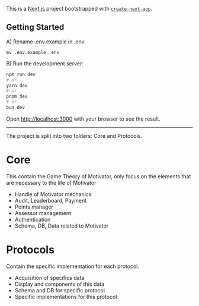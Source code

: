 This is a [Next.js](https://nextjs.org/) project bootstrapped with [`create-next-app`](https://github.com/vercel/next.js/tree/canary/packages/create-next-app).

## Getting Started

A) Rename .env.example in .env

```
mv .env.example .env
```

B) Run the development server:

```bash
npm run dev
# or
yarn dev
# or
pnpm dev
# or
bun dev
```

Open [http://localhost:3000](http://localhost:3000) with your browser to see the result.

-------------

The project is split into two folders: Core and Protocols.

# Core 
This contain the Game Theory of Motivator, only focus on the elements that are necessary to the life of Motivator
- Handle of Motivator mechanics
- Audit, Leaderboard, Payment
- Points manager
- Assessor management
- Authentication
- Schema, DB, Data related to Motivator 

# Protocols
Contain the specific implementation for each protocol. 
- Acquisition of specifics data
- Display and components of this data
- Schema and DB for specific protocol
- Specific implementations for this protocol
